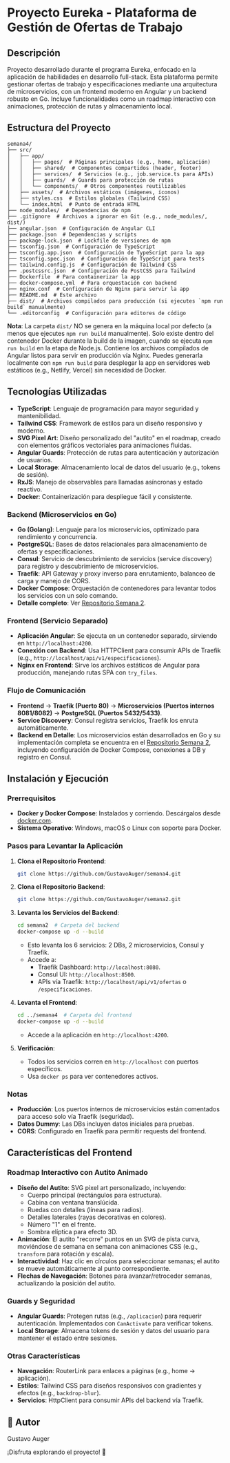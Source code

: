 # Proyecto Eureka - Plataforma de Gestión de Ofertas de Trabajo

## Descripción
Proyecto desarrollado durante el programa Eureka, enfocado en la aplicación de habilidades en desarrollo full-stack. Esta plataforma permite gestionar ofertas de trabajo y especificaciones mediante una arquitectura de microservicios, con un frontend moderno en Angular y un backend robusto en Go. Incluye funcionalidades como un roadmap interactivo con animaciones, protección de rutas y almacenamiento local.

## Estructura del Proyecto

```
semana4/
├── src/
│   ├── app/
│   │   ├── pages/  # Páginas principales (e.g., home, aplicación)
│   │   ├── shared/  # Componentes compartidos (header, footer)
│   │   ├── services/  # Servicios (e.g., job.service.ts para APIs)
│   │   ├── guards/  # Guards para protección de rutas
│   │   └── components/  # Otros componentes reutilizables
│   ├── assets/  # Archivos estáticos (imágenes, íconos)
│   ├── styles.css  # Estilos globales (Tailwind CSS)
│   └── index.html  # Punto de entrada HTML
├── node_modules/  # Dependencias de npm
├── .gitignore  # Archivos a ignorar en Git (e.g., node_modules/, dist/)
├── angular.json  # Configuración de Angular CLI
├── package.json  # Dependencias y scripts
├── package-lock.json  # Lockfile de versiones de npm
├── tsconfig.json  # Configuración de TypeScript
├── tsconfig.app.json  # Configuración de TypeScript para la app
├── tsconfig.spec.json  # Configuración de TypeScript para tests
├── tailwind.config.js  # Configuración de Tailwind CSS
├── .postcssrc.json  # Configuración de PostCSS para Tailwind
├── Dockerfile  # Para containerizar la app
├── docker-compose.yml  # Para orquestación con backend
├── nginx.conf  # Configuración de Nginx para servir la app
├── README.md  # Este archivo
├── dist/  # Archivos compilados para producción (si ejecutes `npm run build` manualmente)
└── .editorconfig  # Configuración para editores de código

```

**Nota**: La carpeta `dist/` NO se genera en la máquina local por defecto (a menos que ejecutes `npm run build` manualmente). Solo existe dentro del contenedor Docker durante la build de la imagen, cuando se ejecuta `npm run build` en la etapa de Node.js. Contiene los archivos compilados de Angular listos para servir en producción vía Nginx. Puedes generarla localmente con `npm run build` para desplegar la app en servidores web estáticos (e.g., Netlify, Vercel) sin necesidad de Docker.

## Tecnologías Utilizadas
- **TypeScript**: Lenguaje de programación para mayor seguridad y mantenibilidad.
- **Tailwind CSS**: Framework de estilos para un diseño responsivo y moderno.
- **SVG Pixel Art**: Diseño personalizado del "autito" en el roadmap, creado con elementos gráficos vectoriales para animaciones fluidas.
- **Angular Guards**: Protección de rutas para autenticación y autorización de usuarios.
- **Local Storage**: Almacenamiento local de datos del usuario (e.g., tokens de sesión).
- **RxJS**: Manejo de observables para llamadas asíncronas y estado reactivo.
- **Docker**: Containerización para despliegue fácil y consistente.

### Backend (Microservicios en Go)
- **Go (Golang)**: Lenguaje para los microservicios, optimizado para rendimiento y concurrencia.
- **PostgreSQL**: Bases de datos relacionales para almacenamiento de ofertas y especificaciones.
- **Consul**: Servicio de descubrimiento de servicios (service discovery) para registro y descubrimiento de microservicios.
- **Traefik**: API Gateway y proxy inverso para enrutamiento, balanceo de carga y manejo de CORS.
- **Docker Compose**: Orquestación de contenedores para levantar todos los servicios con un solo comando.
- **Detalle completo**: Ver [Repositorio Semana 2](https://github.com/GustavoAuger/semana2).

### Frontend (Servicio Separado)
- **Aplicación Angular**: Se ejecuta en un contenedor separado, sirviendo en `http://localhost:4200`.
- **Conexión con Backend**: Usa HTTPClient para consumir APIs de Traefik (e.g., `http://localhost/api/v1/especificaciones`).
- **Nginx en Frontend**: Sirve los archivos estáticos de Angular para producción, manejando rutas SPA con `try_files`.

### Flujo de Comunicación
- **Frontend** → **Traefik (Puerto 80)** → **Microservicios (Puertos internos 8081/8082)** → **PostgreSQL (Puertos 5432/5433)**.
- **Service Discovery**: Consul registra servicios, Traefik los enruta automáticamente.
- **Backend en Detalle**: Los microservicios están desarrollados en Go y su implementación completa se encuentra en el [Repositorio Semana 2](https://github.com/GustavoAuger/semana2), incluyendo configuración de Docker Compose, conexiones a DB y registro en Consul.

## Instalación y Ejecución

### Prerrequisitos
- **Docker y Docker Compose**: Instalados y corriendo. Descárgalos desde [docker.com](https://www.docker.com/products/docker-desktop).
- **Sistema Operativo**: Windows, macOS o Linux con soporte para Docker.

### Pasos para Levantar la Aplicación
1. **Clona el Repositorio Frontend**:
   ```bash
   git clone https://github.com/GustavoAuger/semana4.git
   ```
   
2. **Clona el Repositorio Backend**:
   ```bash
   git clone https://github.com/GustavoAuger/semana2.git
   ```

3. **Levanta los Servicios del Backend**:
   ```bash
   cd semana2  # Carpeta del backend
   docker-compose up -d --build
   ```
   - Esto levanta los 6 servicios: 2 DBs, 2 microservicios, Consul y Traefik.
   - Accede a:
     - Traefik Dashboard: `http://localhost:8080`.
     - Consul UI: `http://localhost:8500`.
     - APIs vía Traefik: `http://localhost/api/v1/ofertas` o `/especificaciones`.

4. **Levanta el Frontend**:
   ```bash
   cd ../semana4  # Carpeta del frontend
   docker-compose up -d --build
   ```
   - Accede a la aplicación en `http://localhost:4200`.

5. **Verificación**:
   - Todos los servicios corren en `http://localhost` con puertos específicos.
   - Usa `docker ps` para ver contenedores activos.

### Notas
- **Producción**: Los puertos internos de microservicios están comentados para acceso solo vía Traefik (seguridad).
- **Datos Dummy**: Las DBs incluyen datos iniciales para pruebas.
- **CORS**: Configurado en Traefik para permitir requests del frontend.

## Características del Frontend

### Roadmap Interactivo con Autito Animado
- **Diseño del Autito**: SVG pixel art personalizado, incluyendo:
  - Cuerpo principal (rectángulos para estructura).
  - Cabina con ventana translúcida.
  - Ruedas con detalles (líneas para radios).
  - Detalles laterales (rayas decorativas en colores).
  - Número "1" en el frente.
  - Sombra elíptica para efecto 3D.
- **Animación**: El autito "recorre" puntos en un SVG de pista curva, moviéndose de semana en semana con animaciones CSS (e.g., `transform` para rotación y escala).
- **Interactividad**: Haz clic en círculos para seleccionar semanas; el autito se mueve automáticamente al punto correspondiente.
- **Flechas de Navegación**: Botones para avanzar/retroceder semanas, actualizando la posición del autito.

### Guards y Seguridad
- **Angular Guards**: Protegen rutas (e.g., `/aplicacion`) para requerir autenticación. Implementados con `CanActivate` para verificar tokens.
- **Local Storage**: Almacena tokens de sesión y datos del usuario para mantener el estado entre sesiones.

### Otras Características
- **Navegación**: RouterLink para enlaces a páginas (e.g., home → aplicación).
- **Estilos**: Tailwind CSS para diseños responsivos con gradientes y efectos (e.g., `backdrop-blur`).
- **Servicios**: HttpClient para consumir APIs del backend vía Traefik.


## 👥 Autor

Gustavo Auger


¡Disfruta explorando el proyecto! 🚀

